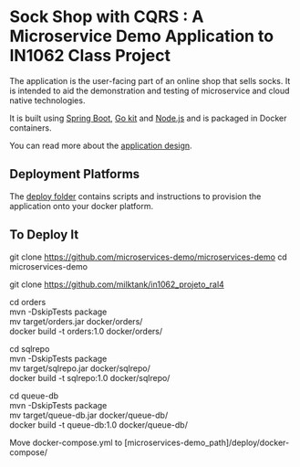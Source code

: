 # Sock Shop with CQRS : A Microservice Demo Application to IN1062 Class Project

The application is the user-facing part of an online shop that sells socks. It is intended to aid the demonstration and testing of microservice and cloud native technologies.

It is built using [Spring Boot](http://projects.spring.io/spring-boot/), [Go kit](http://gokit.io) and [Node.js](https://nodejs.org/) and is packaged in Docker containers.

You can read more about the [application design](./internal-docs/design.md).

## Deployment Platforms

The [deploy folder](./deploy/) contains scripts and instructions to provision the application onto your docker platform. 

## To Deploy It

git clone https://github.com/microservices-demo/microservices-demo
cd microservices-demo

git clone https://github.com/milktank/in1062_projeto_ral4

cd orders <br />
mvn -DskipTests package <br />
mv target/orders.jar docker/orders/ <br />
docker build -t orders:1.0 docker/orders/ <br />

cd sqlrepo <br />
mvn -DskipTests package <br />
mv target/sqlrepo.jar docker/sqlrepo/ <br />
docker build -t sqlrepo:1.0 docker/sqlrepo/ <br />

cd queue-db <br />
mvn -DskipTests package <br />
mv target/queue-db.jar docker/queue-db/ <br />
docker build -t queue-db:1.0 docker/queue-db/ <br />

Move docker-compose.yml to [microservices-demo_path]/deploy/docker-compose/

## 
